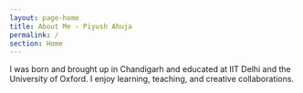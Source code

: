 ```yaml
---
layout: page-home
title: About Me - Piyush Ahuja
permalink: /
section: Home
---
```


<!-- <img class='inset right' src='/1.jpg' title='Piyush Ahuja' width='100px'  />  -->

I was born and brought up in Chandigarh and educated at IIT Delhi and the University of Oxford. I enjoy learning, teaching, and creative collaborations. 


